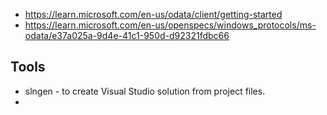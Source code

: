 
- https://learn.microsoft.com/en-us/odata/client/getting-started
- https://learn.microsoft.com/en-us/openspecs/windows_protocols/ms-odata/e37a025a-9d4e-41c1-950d-d92321fdbc66

## Tools

- slngen - to create Visual Studio solution from project files.
- 
